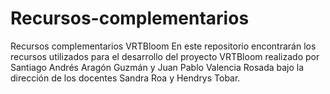 # Recursos-complementarios
Recursos complementarios VRTBloom
En este repositorio encontrarán los recursos utilizados para el desarrollo del proyecto VRTBloom realizado por Santiago Andrés Aragón Guzmán y Juan Pablo Valencia Rosada bajo la dirección de los docentes Sandra Roa y Hendrys Tobar.
